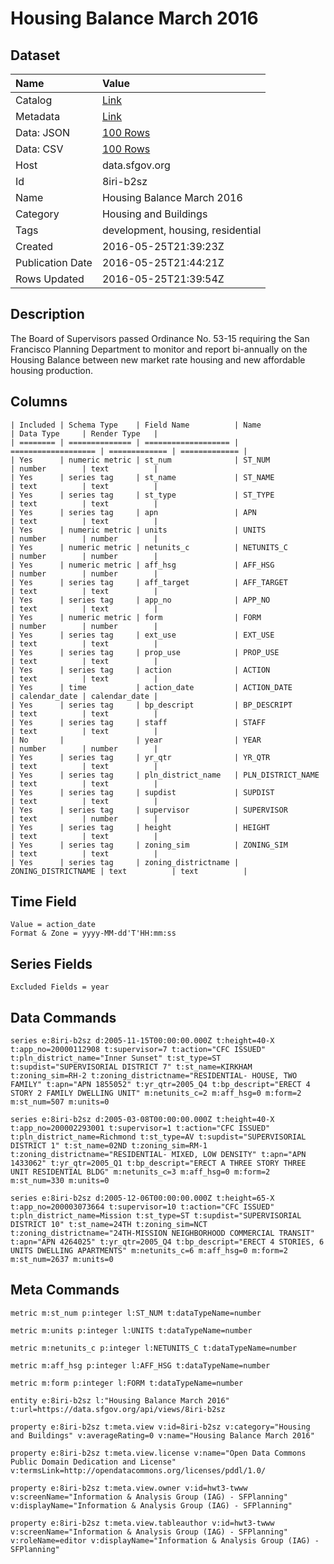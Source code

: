 # Housing Balance March 2016

## Dataset

| Name | Value |
| :--- | :---- |
| Catalog | [Link](https://catalog.data.gov/dataset/housing-balance-march-2016) |
| Metadata | [Link](https://data.sfgov.org/api/views/8iri-b2sz) |
| Data: JSON | [100 Rows](https://data.sfgov.org/api/views/8iri-b2sz/rows.json?max_rows=100) |
| Data: CSV | [100 Rows](https://data.sfgov.org/api/views/8iri-b2sz/rows.csv?max_rows=100) |
| Host | data.sfgov.org |
| Id | 8iri-b2sz |
| Name | Housing Balance March 2016 |
| Category | Housing and Buildings |
| Tags | development, housing, residential |
| Created | 2016-05-25T21:39:23Z |
| Publication Date | 2016-05-25T21:44:21Z |
| Rows Updated | 2016-05-25T21:39:54Z |

## Description

The Board of Supervisors passed Ordinance No. 53-15 requiring the San Francisco Planning Department to monitor and report bi-annually on the Housing Balance between new market rate housing and new affordable housing production.

## Columns

```ls
| Included | Schema Type    | Field Name          | Name                | Data Type     | Render Type   |
| ======== | ============== | =================== | =================== | ============= | ============= |
| Yes      | numeric metric | st_num              | ST_NUM              | number        | text          |
| Yes      | series tag     | st_name             | ST_NAME             | text          | text          |
| Yes      | series tag     | st_type             | ST_TYPE             | text          | text          |
| Yes      | series tag     | apn                 | APN                 | text          | text          |
| Yes      | numeric metric | units               | UNITS               | number        | number        |
| Yes      | numeric metric | netunits_c          | NETUNITS_C          | number        | number        |
| Yes      | numeric metric | aff_hsg             | AFF_HSG             | number        | number        |
| Yes      | series tag     | aff_target          | AFF_TARGET          | text          | text          |
| Yes      | series tag     | app_no              | APP_NO              | text          | text          |
| Yes      | numeric metric | form                | FORM                | number        | number        |
| Yes      | series tag     | ext_use             | EXT_USE             | text          | text          |
| Yes      | series tag     | prop_use            | PROP_USE            | text          | text          |
| Yes      | series tag     | action              | ACTION              | text          | text          |
| Yes      | time           | action_date         | ACTION_DATE         | calendar_date | calendar_date |
| Yes      | series tag     | bp_descript         | BP_DESCRIPT         | text          | text          |
| Yes      | series tag     | staff               | STAFF               | text          | text          |
| No       |                | year                | YEAR                | number        | number        |
| Yes      | series tag     | yr_qtr              | YR_QTR              | text          | text          |
| Yes      | series tag     | pln_district_name   | PLN_DISTRICT_NAME   | text          | text          |
| Yes      | series tag     | supdist             | SUPDIST             | text          | text          |
| Yes      | series tag     | supervisor          | SUPERVISOR          | text          | number        |
| Yes      | series tag     | height              | HEIGHT              | text          | text          |
| Yes      | series tag     | zoning_sim          | ZONING_SIM          | text          | text          |
| Yes      | series tag     | zoning_districtname | ZONING_DISTRICTNAME | text          | text          |
```

## Time Field

```ls
Value = action_date
Format & Zone = yyyy-MM-dd'T'HH:mm:ss
```

## Series Fields

```ls
Excluded Fields = year
```

## Data Commands

```ls
series e:8iri-b2sz d:2005-11-15T00:00:00.000Z t:height=40-X t:app_no=20000112908 t:supervisor=7 t:action="CFC ISSUED" t:pln_district_name="Inner Sunset" t:st_type=ST t:supdist="SUPERVISORIAL DISTRICT 7" t:st_name=KIRKHAM t:zoning_sim=RH-2 t:zoning_districtname="RESIDENTIAL- HOUSE, TWO FAMILY" t:apn="APN 1855052" t:yr_qtr=2005_Q4 t:bp_descript="ERECT 4 STORY 2 FAMILY DWELLING UNIT" m:netunits_c=2 m:aff_hsg=0 m:form=2 m:st_num=507 m:units=0

series e:8iri-b2sz d:2005-03-08T00:00:00.000Z t:height=40-X t:app_no=200002293001 t:supervisor=1 t:action="CFC ISSUED" t:pln_district_name=Richmond t:st_type=AV t:supdist="SUPERVISORIAL DISTRICT 1" t:st_name=02ND t:zoning_sim=RM-1 t:zoning_districtname="RESIDENTIAL- MIXED, LOW DENSITY" t:apn="APN 1433062" t:yr_qtr=2005_Q1 t:bp_descript="ERECT A THREE STORY THREE UNIT RESIDENTIAL BLDG" m:netunits_c=3 m:aff_hsg=0 m:form=2 m:st_num=330 m:units=0

series e:8iri-b2sz d:2005-12-06T00:00:00.000Z t:height=65-X t:app_no=200003073664 t:supervisor=10 t:action="CFC ISSUED" t:pln_district_name=Mission t:st_type=ST t:supdist="SUPERVISORIAL DISTRICT 10" t:st_name=24TH t:zoning_sim=NCT t:zoning_districtname="24TH-MISSION NEIGHBORHOOD COMMERCIAL TRANSIT" t:apn="APN 4264025" t:yr_qtr=2005_Q4 t:bp_descript="ERECT 4 STORIES, 6 UNITS DWELLING APARTMENTS" m:netunits_c=6 m:aff_hsg=0 m:form=2 m:st_num=2637 m:units=0
```

## Meta Commands

```ls
metric m:st_num p:integer l:ST_NUM t:dataTypeName=number

metric m:units p:integer l:UNITS t:dataTypeName=number

metric m:netunits_c p:integer l:NETUNITS_C t:dataTypeName=number

metric m:aff_hsg p:integer l:AFF_HSG t:dataTypeName=number

metric m:form p:integer l:FORM t:dataTypeName=number

entity e:8iri-b2sz l:"Housing Balance March 2016" t:url=https://data.sfgov.org/api/views/8iri-b2sz

property e:8iri-b2sz t:meta.view v:id=8iri-b2sz v:category="Housing and Buildings" v:averageRating=0 v:name="Housing Balance March 2016"

property e:8iri-b2sz t:meta.view.license v:name="Open Data Commons Public Domain Dedication and License" v:termsLink=http://opendatacommons.org/licenses/pddl/1.0/

property e:8iri-b2sz t:meta.view.owner v:id=hwt3-twww v:screenName="Information & Analysis Group (IAG) - SFPlanning" v:displayName="Information & Analysis Group (IAG) - SFPlanning"

property e:8iri-b2sz t:meta.view.tableauthor v:id=hwt3-twww v:screenName="Information & Analysis Group (IAG) - SFPlanning" v:roleName=editor v:displayName="Information & Analysis Group (IAG) - SFPlanning"
```